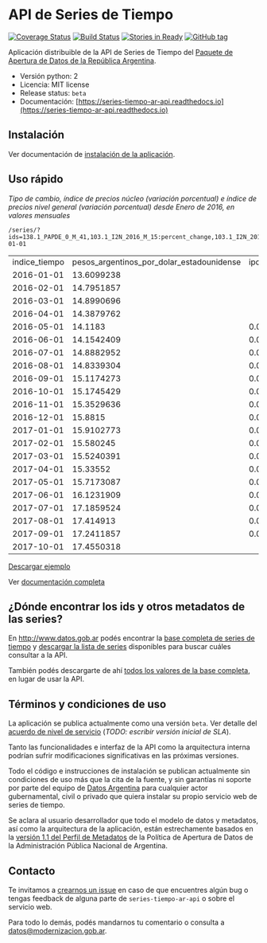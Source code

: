 # API de Series de Tiempo

[![Coverage Status](https://coveralls.io/repos/github/datosgobar/series-tiempo-ar-api/badge.svg?branch=master)](https://coveralls.io/github/datosgobar/series-tiempo-ar-api?branch=master)
[![Build Status](https://travis-ci.org/datosgobar/series-tiempo-ar-api.svg?branch=master)](https://travis-ci.org/datosgobar/series-tiempo-ar-api)
[![Stories in Ready](https://badge.waffle.io/datosgobar/series-tiempo-ar-api.png?label=ready&title=Ready)](https://waffle.io/datosgobar/series-tiempo-ar-api)
[![GitHub tag](https://img.shields.io/github/tag/datosgobar/series-tiempo-ar-api.svg)]()

Aplicación distribuible de la API de Series de Tiempo del [Paquete de Apertura de Datos de la República Argentina](http://paquete-apertura-datos.readthedocs.io/es/stable/).

* Versión python: 2
* Licencia: MIT license
* Release status: `beta`
* Documentación: [https://series-tiempo-ar-api.readthedocs.io](https://series-tiempo-ar-api.readthedocs.io)

## Instalación

Ver documentación de [instalación de la aplicación](docs/development.md).

## Uso rápido

*Tipo de cambio, índice de precios núcleo (variación porcentual) e índice de precios nivel general (variación porcentual) desde Enero de 2016, en valores mensuales*

```
/series/?ids=138.1_PAPDE_0_M_41,103.1_I2N_2016_M_15:percent_change,103.1_I2N_2016_M_19:percent_change&collapse=month&format=csv&start_date=2016-01-01
```

<table>
<tr><td>indice_tiempo</td><td>pesos_argentinos_por_dolar_estadounidense</td><td>ipc_2016_nucleo</td><td>ipc_2016_nivgeneral</td></tr>
<tr><td>2016-01-01</td><td>13.6099238</td><td></td><td></td></tr>
<tr><td>2016-02-01</td><td>14.7951857</td><td></td><td></td></tr>
<tr><td>2016-03-01</td><td>14.8990696</td><td></td><td></td></tr>
<tr><td>2016-04-01</td><td>14.3879762</td><td></td><td></td></tr>
<tr><td>2016-05-01</td><td>14.1183   </td><td>0.0265777</td><td>0.0419337</td></tr>
<tr><td>2016-06-01</td><td>14.1542409</td><td>0.0301247</td><td>0.0307591</td></tr>
<tr><td>2016-07-01</td><td>14.8882952</td><td>0.0187154</td><td>0.0204675</td></tr>
<tr><td>2016-08-01</td><td>14.8339304</td><td>0.0165157</td><td>0.0020196</td></tr>
<tr><td>2016-09-01</td><td>15.1174273</td><td>0.0154869</td><td>0.0114914</td></tr>
<tr><td>2016-10-01</td><td>15.1745429</td><td>0.0179986</td><td>0.0235933</td></tr>
<tr><td>2016-11-01</td><td>15.3529636</td><td>0.0171879</td><td>0.0161842</td></tr>
<tr><td>2016-12-01</td><td>15.8815   </td><td>0.0171243</td><td>0.0119757</td></tr>
<tr><td>2017-01-01</td><td>15.9102773</td><td>0.013389 </td><td>0.01313</td></tr>
<tr><td>2017-02-01</td><td>15.580245 </td><td>0.0184608</td><td>0.0246316</td></tr>
<tr><td>2017-03-01</td><td>15.5240391</td><td>0.0182095</td><td>0.0236416</td></tr>
<tr><td>2017-04-01</td><td>15.33552  </td><td>0.0229158</td><td>0.0263366</td></tr>
<tr><td>2017-05-01</td><td>15.7173087</td><td>0.0160246</td><td>0.0128313</td></tr>
<tr><td>2017-06-01</td><td>16.1231909</td><td>0.0152262</td><td>0.0138837</td></tr>
<tr><td>2017-07-01</td><td>17.1859524</td><td>0.0176384</td><td>0.0171937</td></tr>
<tr><td>2017-08-01</td><td>17.414913 </td><td>0.0150374</td><td>0.0147753</td></tr>
<tr><td>2017-09-01</td><td>17.2411857</td><td>0.017578 </td><td>0.0204363</td></tr>
<tr><td>2017-10-01</td><td>17.4550318</td><td></td><td></td></tr>
</table>

[Descargar ejemplo](https://github.com/datosgobar/series-tiempo-ar-api/raw/master/docs/assets/data-example-1.csv)

Ver [documentación completa](https://datosgobar.github.io/series-tiempo-ar-api/)

## ¿Dónde encontrar los ids y otros metadatos de las series?

En http://www.datos.gob.ar podés encontrar la [base completa de series de tiempo](http://datos.gob.ar/dataset/base-series-tiempo-administracion-publica-nacional) y [descargar la lista de series](http://infra.datos.gob.ar/catalog/modernizacion/dataset/1/distribution/1.2/download/series-tiempo-metadatos.csv) disponibles para buscar cuáles consultar a la API.

También podés descargarte de ahí [todos los valores de la base completa](http://infra.datos.gob.ar/catalog/modernizacion/dataset/1/distribution/1.3/download/series-tiempo-valores.csv), en lugar de usar la API.

## Términos y condiciones de uso

La aplicación se publica actualmente como una versión `beta`. Ver detalle del [acuerdo de nivel de servicio]() (*TODO: escribir versión inicial de SLA*).

Tanto las funcionalidades e interfaz de la API como la arquitectura interna podrían sufrir modificaciones significativas en las próximas versiones.

Todo el código e instrucciones de instalación se publican actualmente sin condiciones de uso más que la cita de la fuente, y sin garantías ni soporte por parte del equipo de [Datos Argentina](datosgobar.github.io) para cualquier actor gubernamental, civil o privado que quiera instalar su propio servicio web de series de tiempo.

Se aclara al usuario desarrollador que todo el modelo de datos y metadatos, así como la arquitectura de la aplicación, están estrechamente basados en la [versión 1.1 del Perfil de Metadatos](http://paquete-apertura-datos.readthedocs.io/es/0.2.0/guia_metadatos.html) de la Política de Apertura de Datos de la Administración Pública Nacional de Argentina.

## Contacto

Te invitamos a [crearnos un issue](https://github.com/datosgobar/series-tiempo-ar-api/issues/new?labels=pedido-comunidad) en caso de que encuentres algún bug o tengas feedback de alguna parte de `series-tiempo-ar-api` o sobre el servicio web.

Para todo lo demás, podés mandarnos tu comentario o consulta a [datos@modernizacion.gob.ar](mailto:datos@modernizacion.gob.ar).




